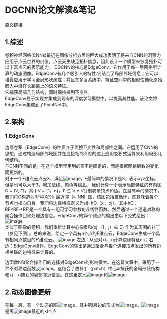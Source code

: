 # DGCNN论文解读&笔记  
[原文链接](https://arxiv.org/pdf/1801.07829.pdf)  

## 1.综述  
卷积神经网络(CNNs)最近在图像分析方面的巨大成功表明了将来自CNN的洞察力应用于点云世界的价值。点云天生缺乏拓扑信息，因此设计一个模型来恢复拓扑可以丰富点云的表示能力。
DGCNN的核心是EdgeConv。它作用于每一层网络所计算的动态图像。EdgeConv有几个吸引人的特性:它结合了局部邻域信息；它可以堆叠应用于学习全局形状属性；并且在多层系统中，特征空间中的相似性捕获原始嵌入中潜在长距离上的语义特征。  
它捕获局部几何结构，同时保持排列不变性。  
EdgeConv易于实现并集成到现有的深度学习模型中，以提高其性能。该论文将EdgeConv集成到了PointNet中。  

## 2.架构  
### 1.EdgeConv  
边缘卷积（EdgeConv）的性质介于置换不变性和局部性之间。它运用了CNN的思想，通过构造局部邻域图并在连接相邻点对的边上应用卷积式运算来利用局部几何结构。  
与CNN不同的是，在这个模型里用到的图不是固定的，而是根据网络层数的变化而更新的。  
对于一个F维点云点云X，满足![image](https://user-images.githubusercontent.com/74122331/131762264-7704defb-bb1b-42f3-8863-dcbe8697edd3.png)。F最简单的情况下是3，表示xyz坐标。但是也可以大于3，增加法线、颜色等信息。
我们计算一个表示局部特征的有向图G = (V, E)，其中V = {1，n}，E ⊆ V × V分别表示顶点和边。在最简单的情况下，我们将G构造为RF中X的k-最近邻（k-NN）图。该图包括自循环，这意味着每个节点也指向自身。我们将边缘特征定义为eij=hΘ（xi，xj），其中hΘ：RF×RF→RF′是一个具有一组可学习参数的非线性函数。然后通过一个通道对称的聚合操作囗来处理边信息。EdgeConv的第i个顶点的输出由以下公式给出： ![image](https://user-images.githubusercontent.com/74122331/131852523-1e71315b-2bed-4e21-ab85-74a094ef7f00.png)  
类似于图像的卷积，我们重新计算中心像素和{xj:（i，j）∈ E} 作为其周围的补丁（参见下图）。总的来说，给定一个具有n个点的F维点云，EdgeConv生成一个具有相同点数目的F′维点云。
![image](https://user-images.githubusercontent.com/74122331/131852732-57003cfe-4c0f-447c-bab6-3f070aba9fd8.png)
左边：从点对xi，xj计算边缘特征eij；右边：EdgeConv操作。EdgeConv的输出是通过聚合与每个连接顶点发出的所有边相关联的边特征来计算的。  

边函数h和聚合操作囗的选择对EdgeConv的影响很大。在这篇文章中，采用了一种不对称边函数![image](https://user-images.githubusercontent.com/74122331/131854020-03ad32a9-cc07-4bc8-bca4-6bf3d426e233.png)。这结合了由补丁（patch）中心xi捕获的全局形状结构和xj - xi捕获的局部邻近信息。在这里定义![image](https://user-images.githubusercontent.com/74122331/131854275-70139e16-a95e-4c29-bd3f-2eb75d4fb2c5.png)和![image](https://user-images.githubusercontent.com/74122331/131854338-c13fe8f9-9a08-4641-bbde-45fe187acb8c.png)

## 2.动态图像更新  
在每一层，有一个动态的图![image](https://user-images.githubusercontent.com/74122331/131855292-ef5b21f3-786f-403b-b8b7-e02fc145088d.png)，其中第l层边的形式为![image](https://user-images.githubusercontent.com/74122331/131854894-00af455a-e5c3-4edf-b800-946113eb15f6.png)。![image](https://user-images.githubusercontent.com/74122331/131855026-69482e4b-2a42-4f9f-a31c-dd5c425ce3d7.png)是离![image](https://user-images.githubusercontent.com/74122331/131855108-34fdcfb4-df39-4208-b98b-73982645d365.png)最近的kl个点
